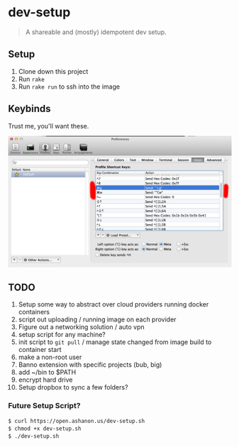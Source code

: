 # dev-setup

> A shareable and (mostly) idempotent dev setup.

## Setup

1. Clone down this project
2. Run `rake`
3. Run `rake run` to ssh into the image

## Keybinds

Trust me, you'll want these.

![osx keybinds](keybinds.png)

## TODO

1. Setup some way to abstract over cloud providers running docker containers
  1. script out uploading / running image on each provider
1. Figure out a networking solution / auto vpn
1. setup script for any machine?
1. init script to `git pull` / manage state changed from image build to container start
1. make a non-root user
1. Banno extension with specific projects (bub, big)
1. add ~/bin to $PATH
1. encrypt hard drive
1. Setup dropbox to sync a few folders?

### Future Setup Script?

```bash
$ curl https://open.ashanon.us/dev-setup.sh
$ chmod +x dev-setup.sh
$ ./dev-setup.sh
```
